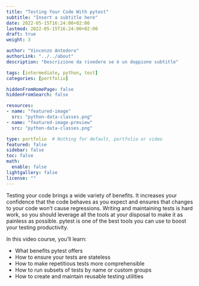 ```yaml
---
title: "Testing Your Code With pytest"
subtitle: "Insert a subtitle here"
date: 2022-05-15T16:24:00+02:00
lastmod: 2022-05-15T16:24:00+02:00
draft: true
weight: 3 

author: "Vincenzo Antedoro"
authorLink: "../../about"
description: "Descrizione da rivedere se è un doppione subtitle"

tags: [intermediate, python, test]
categories: [portfolio]

hiddenFromHomePage: false
hiddenFromSearch: false

resources:
- name: "featured-image"
  src: "python-data-classes.png"
- name: "featured-image-preview"
  src: "python-data-classes.png"

type: portfolio  # Nothing for default, portfolio or video 
featured: false
sidebar: false
toc: false 
math:
  enable: false
lightgallery: false
license: ""
---
```


Testing your code brings a wide variety of benefits. It increases your confidence that the code behaves as you expect and ensures that changes to your code won’t cause regressions. Writing and maintaining tests is hard work, so you should leverage all the tools at your disposal to make it as painless as possible. pytest is one of the best tools you can use to boost your testing productivity.

In this video course, you’ll learn:

- What benefits pytest offers
- How to ensure your tests are stateless
- How to make repetitious tests more comprehensible
- How to run subsets of tests by name or custom groups
- How to create and maintain reusable testing utilities

